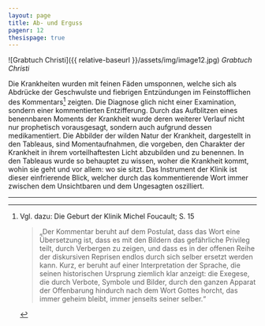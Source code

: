 ```yaml
---
layout: page
title: Ab- und Erguss
pagenr: 12
thesispage: true
---
```


![Grabtuch Christi]({{ relative-baseurl }}/assets/img/image12.jpg)
*Grabtuch Christi*


Die Krankheiten wurden mit feinen Fäden umsponnen, welche sich als Abdrücke der Geschwulste und fiebrigen Entzündungen im Feinstofflichen des Kommentars[^8] zeigten. Die Diagnose glich nicht einer Examination, sondern einer kommentierten Entzifferung. Durch das Aufblitzen eines benennbaren Moments der Krankheit wurde deren weiterer Verlauf nicht nur prophetisch vorausgesagt, sondern auch aufgrund dessen medikamentiert. Die Abbilder der wilden Natur der Krankheit, dargestellt in den Tableaus, sind Momentaufnahmen, die vorgeben, den Charakter der Krankheit in ihrem vorteilhaftesten Licht abzubilden und zu benennen. In den Tableaus wurde so behauptet zu wissen, woher die Krankheit kommt, wohin sie geht und vor allem: wo sie sitzt. Das Instrument der Klinik ist dieser einfrierende Blick, welcher durch das kommentierende Wort immer zwischen dem Unsichtbaren und dem Ungesagten oszilliert.

---

[^8]:
	Vgl. dazu: Die Geburt der Klinik Michel Foucault; S. 15

	>„Der Kommentar beruht auf dem Postulat, dass das Wort eine Übersetzung ist, dass es mit den Bildern das gefährliche Privileg teilt, durch Verbergen zu zeigen, und dass es in der offenen Reihe der diskursiven Reprisen endlos durch sich selber ersetzt werden kann. Kurz, er beruht auf einer Interpretation der Sprache, die seinen historischen Ursprung ziemlich klar anzeigt\: die Exegese, die durch Verbote, Symbole und Bilder, durch den ganzen Apparat der Offenbarung hindurch nach dem Wort Gottes horcht, das immer geheim bleibt, immer jenseits seiner selber.“
